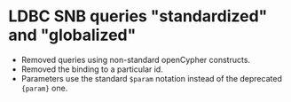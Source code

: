 # LDBC SNB queries "standardized" and "globalized"

* Removed queries using non-standard openCypher constructs.
* Removed the binding to a particular id.
* Parameters use the standard `$param` notation instead of the deprecated `{param}` one.
